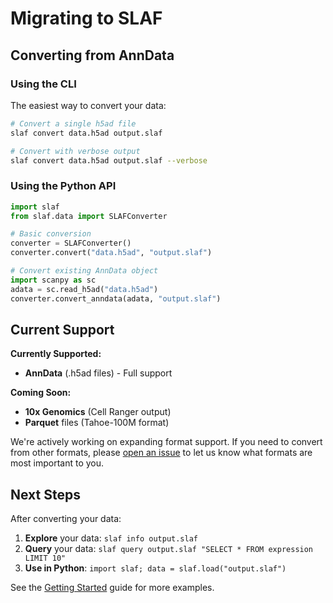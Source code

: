 # Migrating to SLAF

## Converting from AnnData

### Using the CLI

The easiest way to convert your data:

```bash
# Convert a single h5ad file
slaf convert data.h5ad output.slaf

# Convert with verbose output
slaf convert data.h5ad output.slaf --verbose
```

### Using the Python API

```python
import slaf
from slaf.data import SLAFConverter

# Basic conversion
converter = SLAFConverter()
converter.convert("data.h5ad", "output.slaf")

# Convert existing AnnData object
import scanpy as sc
adata = sc.read_h5ad("data.h5ad")
converter.convert_anndata(adata, "output.slaf")
```

## Current Support

**Currently Supported:**

- **AnnData** (.h5ad files) - Full support

**Coming Soon:**

- **10x Genomics** (Cell Ranger output)
- **Parquet** files (Tahoe-100M format)

We're actively working on expanding format support. If you need to convert from other formats, please [open an issue](https://github.com/your-repo/slaf/issues) to let us know what formats are most important to you.

## Next Steps

After converting your data:

1. **Explore** your data: `slaf info output.slaf`
2. **Query** your data: `slaf query output.slaf "SELECT * FROM expression LIMIT 10"`
3. **Use in Python**: `import slaf; data = slaf.load("output.slaf")`

See the [Getting Started](../getting-started/quickstart.md) guide for more examples.
